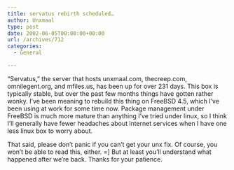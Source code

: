 ```yaml
---
title: servatus rebirth scheduled…
author: Unxmaal
type: post
date: 2002-06-05T00:00:00+00:00
url: /archives/712
categories:
  - General

---
```

&#8220;Servatus,&#8221; the server that hosts unxmaal.com, thecreep.com, omnilegent.org, and mfiles.us, has been up for over 231 days. This box is typically stable, but over the past few months things have gotten rather wonky. I&#8217;ve been meaning to rebuild this thing on FreeBSD 4.5, which I&#8217;ve been using at work for some time now. Package management under FreeBSD is much more mature than anything I&#8217;ve tried under linux, so I think I&#8217;ll generally have fewer headaches about internet services when I have one less linux box to worry about.

That said, please don&#8217;t panic if you can&#8217;t get your unx fix. Of course, you won&#8217;t be able to read this, either. =] But at least you&#8217;ll understand what happened after we&#8217;re back. Thanks for your patience.